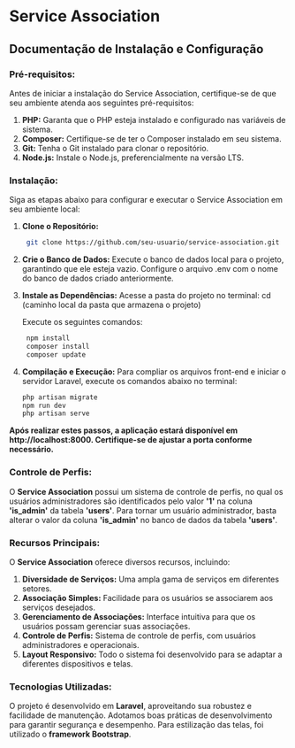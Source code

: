 # Service Association

## Documentação de Instalação e Configuração

### Pré-requisitos:

Antes de iniciar a instalação do Service Association, certifique-se de que seu ambiente atenda aos seguintes pré-requisitos:

1. **PHP:** Garanta que o PHP esteja instalado e configurado nas variáveis de sistema.
2. **Composer:** Certifique-se de ter o Composer instalado em seu sistema.
3. **Git:** Tenha o Git instalado para clonar o repositório.
4. **Node.js:** Instale o Node.js, preferencialmente na versão LTS.

### Instalação:

Siga as etapas abaixo para configurar e executar o Service Association em seu ambiente local:

1. **Clone o Repositório:**
   ```bash
    git clone https://github.com/seu-usuario/service-association.git

2. **Crie o Banco de Dados:**
    Execute o banco de dados local para o projeto, garantindo que ele esteja vazio.
    Configure o arquivo .env com o nome do banco de dados criado anteriormente.

3. **Instale as Dependências:**
    Acesse a pasta do projeto no terminal:
   cd (caminho local da pasta que armazena o projeto)

    Execute os seguintes comandos:
   ```bash
    npm install
    composer install
    composer update

5. **Compilação e Execução:**
   Para compliar os arquivos front-end e iniciar o servidor Laravel, execute os comandos abaixo no terminal:
   ```bash
   php artisan migrate
   npm run dev
   php artisan serve

**Após realizar estes passos, a aplicação estará disponível em http://localhost:8000. Certifique-se de ajustar a porta conforme necessário.**    

### Controle de Perfis:

O **Service Association** possui um sistema de controle de perfis, no qual os usuários administradores são identificados pelo valor **'1'** na coluna **'is_admin'** da tabela **'users'**. Para tornar um usuário administrador, basta alterar o valor da coluna **'is_admin'** no banco de dados da tabela **'users'**.

### Recursos Principais:
O **Service Association** oferece diversos recursos, incluindo:

1. **Diversidade de Serviços:** Uma ampla gama de serviços em diferentes setores.
2. **Associação Simples:** Facilidade para os usuários se associarem aos serviços desejados.
3. **Gerenciamento de Associações:** Interface intuitiva para que os usuários possam gerenciar suas associações.
4. **Controle de Perfis:** Sistema de controle de perfis, com usuários administradores e operacionais.
5. **Layout Responsivo:** Todo o sistema foi desenvolvido para se adaptar a diferentes dispositivos e telas.

 ### Tecnologias Utilizadas:
O projeto é desenvolvido em **Laravel**, aproveitando sua robustez e facilidade de manutenção. Adotamos boas práticas de desenvolvimento para garantir segurança e desempenho. Para estilização das telas, foi utilizado o **framework Bootstrap**.


   
